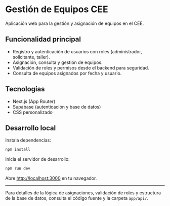 # Gestión de Equipos CEE

Aplicación web para la gestión y asignación de equipos en el CEE.

## Funcionalidad principal
- Registro y autenticación de usuarios con roles (administrador, solicitante, taller).
- Asignación, consulta y gestión de equipos.
- Validación de roles y permisos desde el backend para seguridad.
- Consulta de equipos asignados por fecha y usuario.

## Tecnologías
- Next.js (App Router)
- Supabase (autenticación y base de datos)
- CSS personalizado

## Desarrollo local

Instala dependencias:

```bash
npm install
```

Inicia el servidor de desarrollo:

```bash
npm run dev
```

Abre [http://localhost:3000](http://localhost:3000) en tu navegador.

---

Para detalles de la lógica de asignaciones, validación de roles y estructura de la base de datos, consulta el código fuente y la carpeta `app/api/`.
